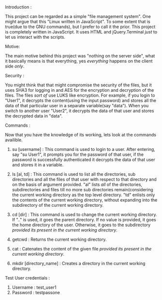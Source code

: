 Introduction :

This project can be regarded as a simple "file management system". One might argue that this "Linux written in JavaScript". To some extent that is true(due to the GNU commands), but I prefer to call it the prior.
This project is completely written in JavaScript. It uses HTML and jQuery.Terminal *just* to let us interact with the scripts.

Motive:

The main motive behind this project was "nothing on the server side", what it basically means is that everything, yes *everything* happens on the client side *only*.

Security : 

You might think that that might compromise the security of the files, but it uses SHA3 for logging in and AES for the encryption and decryption of the files.
The files *sort of* use LUKS like encryption. For example, if you login to "User1", it decrypts the content(using the input password) and stores all the data of that particular user in a separate variable(say "data"). When you switch to another user "User2", it decrypts the data of that user and stores the decrypted data in "data".

Commands :

Now that you have the knowledge of its working, lets look at the commands availible.

1) su [username] : This command is used to login to a user. After entering, say "su User1", it prompts you for the password of that user, if the password is successfully authenticated it decrypts the data of that user and stores it in a variable.

2) ls [al, td] : This command is used to list all the directories, sub directories and all the files of that user with respect to that directory and on the basis of argument provided. "al" lists *all* of the directories, subdirectories and files till no more sub directories remain(considering the current working directory as the top level directory. "td" enlists only the contents of the current working directory, without expanding into the subdirectory of the current working directory.

3) cd [dir] : This command is used to change the current working directory. If ".." is used, it goes the parent directory. If no value is provided, it goes the home directory of the user. Otherwise, it goes to the subdirectory *provided its present in the current working directory*.

4) getcwd : Returns the current working directory.

5) cat : Catenates the content of the given file *provided its present in the current working directory*.

6) mkdir [directory_name] : Creates a directory in the current working directory.

Test User credentials :
1) Username : test_user1
2) Password : testpassone

